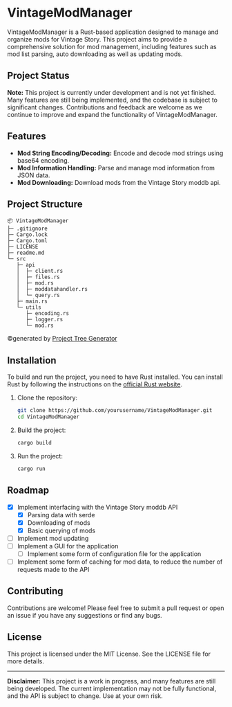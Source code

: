 # VintageModManager

VintageModManager is a Rust-based application designed to manage and organize mods for Vintage Story. This project aims
to provide a comprehensive solution for mod management, including features such as mod list parsing, auto downloading as
well as updating mods. 

## Project Status

**Note:** This project is currently under development and is not yet finished. Many features are still being
implemented, and the codebase is subject to significant changes. Contributions and feedback are welcome as we continue
to improve and expand the functionality of VintageModManager.

## Features

- **Mod String Encoding/Decoding:** Encode and decode mod strings using base64 encoding.
- **Mod Information Handling:** Parse and manage mod information from JSON data.
- **Mod Downloading:** Download mods from the Vintage Story moddb api.

## Project Structure

```
📦 VintageModManager
├─ .gitignore
├─ Cargo.lock
├─ Cargo.toml
├─ LICENSE
├─ readme.md
└─ src
   ├─ api
   │  ├─ client.rs
   │  ├─ files.rs
   │  ├─ mod.rs
   │  ├─ moddatahandler.rs
   │  └─ query.rs
   ├─ main.rs
   └─ utils
      ├─ encoding.rs
      ├─ logger.rs
      └─ mod.rs
```

©generated by [Project Tree Generator](https://woochanleee.github.io/project-tree-generator)

## Installation

To build and run the project, you need to have Rust installed. You can install Rust by following the instructions on
the [official Rust website](https://www.rust-lang.org/).

1. Clone the repository:
    ```sh
    git clone https://github.com/yourusername/VintageModManager.git
    cd VintageModManager
    ```

2. Build the project:
    ```sh
    cargo build
    ```

3. Run the project:
    ```sh
    cargo run
    ```

## Roadmap

- [x] Implement interfacing with the Vintage Story moddb API
  - [x] Parsing data with serde
  - [x] Downloading of mods
  - [x] Basic querying of mods
- [ ] Implement mod updating
- [ ] Implement a GUI for the application
  - [ ] Implement some form of configuration file for the application
- [ ] Implement some form of caching for mod data, to reduce the number of requests made to the API

## Contributing

Contributions are welcome! Please feel free to submit a pull request or open an issue if you have any suggestions or
find any bugs.

## License

This project is licensed under the MIT License. See the LICENSE file for more details.

---

**Disclaimer:** This project is a work in progress, and many features are still being developed. The current
implementation may not be fully functional, and the API is subject to change. Use at your own risk.
